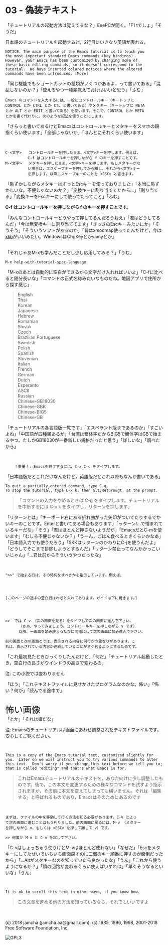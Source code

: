 

# 03 - 偽装テキスト

「チュートリアルの起動方法は覚えてるな？」EeePCが聞く。「F1 tでしょ」「そうだ」  

日本語のチュートリアルを起動すると，2行目にいきなり英語が表れる。  

    NOTICE: The main purpose of the Emacs tutorial is to teach you
    the most important standard Emacs commands (key bindings).
    However, your Emacs has been customized by changing some of
    these basic editing commands, so it doesn't correspond to the
    tutorial.  We have inserted colored notices where the altered
    commands have been introduced. [More]

「同じ機能でもショートカットの種類がいくつかあるよ，って書いてある」「混乱しないのか？」「使えるやつ一種類覚えておけばいいと思う」「ふむ」  

    Emacs のコマンドを入力するには、一般にコントロールキー（キートップに
    CONTROL とか CTRL とか CTL と書いてある）やメタキー（キートップに META
    とか ALT とか EDIT と書いてある）を使います。そこで、CONTROL とか META
    とかを書く代わりに、次のような記法を使うことにします。

「さらっと書いてあるけどEmacsはコントロールキーとメタキーをスマホの親指くらい使います」「全部じゃないか」「ほんとにそれくらい使います」  

<br>  

    C-<文字>   コントロールキーを押したまま、<文字>キーを押します。例えば、
              C-f はコントロールキーを押しながら f のキーを押すことです。
    M-<文字>   メタキーを押したまま、<文字>キーを押します。もしメタキーがな
              い場合は、エスケープキーを押してから離し、それから<文字>キー
              を押します。以降エスケープキーのことを <ESC> と書きます。

「恥ずかしながらメタキーはずっとEscキーを使っておりました」「本当に恥ずかしいな。不便じゃないのか？」「変換キーに割り当ててたから…」「割り当てる」「変換キーをEscキーにして使ってたってこと」「ふむ」  

**C-f はコントロールキーを押しながら f のキーを押すことです。**  

「みんなコントロールキーどうやって押してるんだろうねえ」「君はどうしてるんだ」「今は無変換キーに割り当ててます」「さっきのEscキーみたいにか」「そうそう」「そういうソフトがあるのか」「昔はxmodmap使ってたんだけど，今は[xkb](https://wiki.archlinux.jp/index.php/X_KeyBoard_extension)がいいみたい。WindowsはChgKeyとかyamyとか」  

<br>  
「それじゃあM-xも学んだことだし少し応用してみる？」「うむ」  

    M-x help-with-tutorial-spec-language

「M-xのあとは自動的に空白ができるから文字だけ入れればいいよ」「C-fに比べると随分長いな」「コマンドの正式名称みたいなものだね。地図アプリで住所から探す感じ」  

> English  
> Thai  
> Korean  
> Japanese  
> Hebrew  
> Romanian  
> Slovak  
> Czech  
> Brazilian Portuguese  
> Swedish  
> Polish  
> Spanish  
> Slovenian  
> Italian  
> French  
> German  
> Dutch  
> Esperanto  
> ASCII  
> Russian  
> Chinese-GB18030  
> Chinese-GBK  
> Chinese-BIG5  
> Chinese-GB  

「チュートリアルの各言語版一覧です」「エスペラント版まであるのか」「すごいよね」「中国語が四種類あるが」「台湾は繁体字だからBIG5で簡体字はGBで始まるやつ。たしかGB18030が一番新しい規格だったと思う」「詳しいな」「調べたから」  

<br>  

        ！重要！: Emacsを終了するには、C-x C-c をタイプします。

「日本語版だとこれだけなんだけど，英語版だとこれ以降もなんか書いてある」  

    To quit a partially entered command, type C-g.
    To stop the tutorial, type C-x k, then &lt;Return&gt; at the prompt.

> 「コマンドの入力をやめるときは C-g をタイプします。チュートリアルを中断するには C-x k をタイプし，リターンを押します」  

「リターンとは」「キーボード右にある折れ曲がった矢印がついてたりするでかいキーのことです。Enterと書いてある場合もあります」「ッターン!…で憎まれているキーだな」「そう」「君はほとんど押さないようだが」「EmacsだとC-mを使います」「むしろ不便じゃないか？」「うーん，ごはん食べるときくらいかなあ」「日本語入力でも使うだろう」「SKKはリターンのかわりにC-jを使うんだよ」「どうしてそこまで排除しようとするんだ」「リターン禁止ってなんかかっこいいじゃん」「…君は前からそういうやつだったな」  

<br>  

    ">>" で始まる行は、その時何をすべきかを指示しています。例えば、
    
    
    
    
    [このページの途中の空白行はわざと入れてあります。ガイドは下に続きます。]
    
    
    
    
    >>  では C-v （次の画面を見る）をタイプして次の画面に進んで下さい。
          （さあ、やってみましょう。コントロールキーを押しながら v です）
          以降、一画面を読み終えるたびに同様にして次の画面に読み進んで下さい。
    
    前の画面と次の画面とでは、表示される内容に何行かの重なりがあります。こ
    れは、表示されている内容が連続していることがすぐ判るようにするためです。

「これ最初見たときびっくりしたんだけど」「何だ」「チュートリアル起動したとき，空白行の長さがウインドウの高さで変わるの」  

注: この小説では変わりません  

「ほう」「これテキストファイルに見せかけたプログラムなのかな。怖い」「怖い？何が」「読んでる途中で」  

<br>  
<span style="font-size: 200%;">怖い画像</span>  

<br>  
「とか」「それは嫌だな」  

注: Emacsのチュートリアルは画面にあわせ調整されたテキストファイルです。安心してご覧ください。  

<br>  

    This is a copy of the Emacs tutorial text, customized slightly for
    you.  Later on we will instruct you to try various commands to alter
    this text.  Don't worry if you change this text before we tell you to;
    that is called "editing" and that's what Emacs is for.

> これはEmacsチュートリアルのテキストを，あなた向けに少し調整したものです。後で，この本文を変更するための様々なコマンドを試すよう指示されますが，その前に本文を変えてしまっても構いません。それは「編集する」と呼ばれるものであり，Emacsはそのためにあるのです  

<br>  

    まずは、ファイルの中を移動して行く方法を知る必要があります。C-v によっ
    て次の画面に進むことはもう判りました。前の画面に戻るには、M-v （メタキー
    を押しながら v、もしくは <ESC> を押して離して v）です。
    
    >> 何度か M-v と C-v を試して下さい。

「C-vはしょっちゅう使うけどM-vはほとんど使わない」「なぜだ」「Escをメタキーにしてたせいでいちいち画面戻すのに二個のキー順番に押すのが面倒だったから」「…Altがメタキーなのを知っていたら良かったな」「うん」「これから使うようになるか？」「頭の回路が変わるくらい使えばいずれは」「早くそうなるといいな」「うん」  

<br>  

    It is ok to scroll this text in other ways, if you know how.

> この文章を進める他の方法を知っているなら，それでもいいですよ  

<br>  
<br>  
(c) 2018 jamcha (jamcha.aa@gmail.com). (c) 1985, 1996, 1998, 2001-2018 Free Software Foundation, Inc.  

![GPL3](https://www.gnu.org/graphics/gplv3-88x31.png)  


